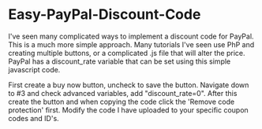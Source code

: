 Easy-PayPal-Discount-Code
=========================

I've seen many complicated ways to implement a discount code for PayPal. This is a much more simple approach.
Many tutorials I've seen use PhP and creating multiple buttons, or a complicated .js file that will alter the price. PayPal has a discount_rate variable that can be set using this simple javascript code.

First create a buy now button, uncheck to save the button. Navigate down to #3 and check advanced variables, add "discount_rate=0". After this create the button and when copying the code click the 'Remove code protection' first. Modify the code I have uploaded to your specific coupon codes and ID's.
